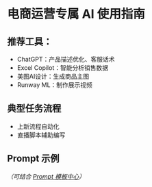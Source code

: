 # 电商运营专属 AI 使用指南

## 推荐工具：
- ChatGPT：产品描述优化、客服话术
- Excel Copilot：智能分析销售数据
- 美图AI设计：生成商品主图
- Runway ML：制作展示视频

## 典型任务流程
- 上新流程自动化
- 直播脚本辅助编写

## Prompt 示例
_（可结合 [Prompt 模板中心](../prompt.md)）_
